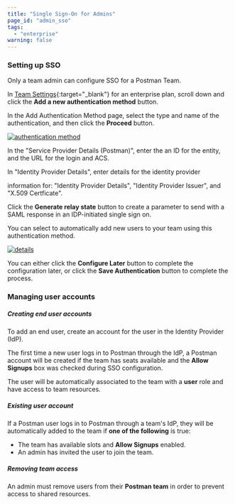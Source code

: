 ```yaml
---
title: "Single Sign-On for Admins"
page_id: "admin_sso"
tags: 
  - "enterprise"
warning: false
---
```


### Setting up SSO

Only a team admin can configure SSO for a Postman Team.

In [Team Settings](https://app.getpostman.com/dashboard/teams/edit){:target="_blank"} for an enterprise plan, scroll down and click the **Add a new authentication method** button.

In the Add Authentication Method page, select the type and name of the authentication, and then click the **Proceed** button.

[![authentication method](https://s3.amazonaws.com/postman-static-getpostman-com/postman-docs/ENT-add-authentication-method-2.png)](https://s3.amazonaws.com/postman-static-getpostman-com/postman-docs/ENT-add-authentication-method-2.png)

In the "Service Provider Details (Postman)", enter the an ID for the entity, and the URL for the login and ACS.
 
In "Identity Provider Details", enter details for the identity provider



information for: "Identity Provider Details", "Identity Provider Issuer", and "X.509 Certficate". 

Click the **Generate relay state** button to create a parameter to send with a SAML response in an IDP-initiated single sign on.

You can select to automatically add new users to your team using this authentication method.

[![details](https://s3.amazonaws.com/postman-static-getpostman-com/postman-docs/ENT-identity-provider-details.png)](https://s3.amazonaws.com/postman-static-getpostman-com/postman-docs/ENT-identity-provider-details.png)

You can either click the **Configure Later** button to complete the configuration later, or click the **Save Authentication** button to complete the process.

### Managing user accounts

##### **Creating end user accounts**

To add an end user, create an account for the user in the Identity Provider (IdP).

The first time a new user logs in to Postman through the IdP, a Postman account will be created if the team has seats available and the **Allow Signups** box was checked during SSO configuration. 

The user will be automatically associated to the team with a **user** role and have access to team resources.

##### **Existing user account**

If a Postman user logs in to Postman through a team's IdP, they will be automatically added to the team if **one of the following** is true:
   
   *   The team has available slots and **Allow Signups** enabled.
   *   An admin has invited the user to join the team.

##### **Removing team access**

An admin must remove users from their **Postman team** in order to prevent access to shared resources.

